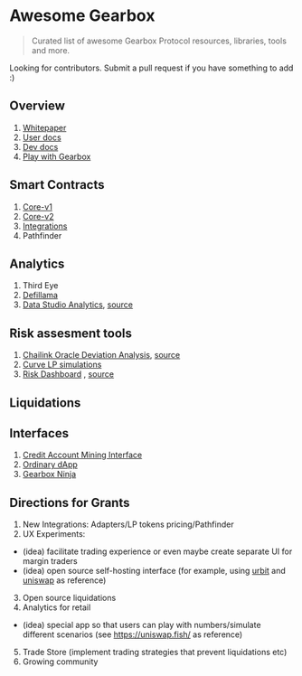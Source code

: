 # Awesome Gearbox 

> Curated list of awesome Gearbox Protocol resources, libraries, tools and more.

Looking for contributors. Submit a pull request if you have something to add :)

## Overview
1. [Whitepaper](https://docs.gearbox.finance/overview/whitepaper)
1. [User docs](https://docs.gearbox.fi/)
2. [Dev docs](https://dev.gearbox.fi/)
3. [Play with Gearbox](https://github.com/Gearbox-protocol/play-with-gearbox)

## Smart Contracts
1.  [Core-v1](https://github.com/Gearbox-protocol/gearbox-contracts/)
2.  [Core-v2](https://github.com/Gearbox-protocol/core-v2/)
3.  [Integrations](https://github.com/Gearbox-protocol/integrations-v2/)
4.  Pathfinder

## Analytics
1. Third Eye
1. [Defillama](https://defillama.com/protocol/gearbox)
1. [Data Studio Analytics](https://datastudio.google.com/u/0/reporting/a95186ae-29b4-4d72-8807-612bb5f54dd0/page/mVTiC), [source](https://github.com/Gearbox-protocol/insights/tree/main/risk)


## Risk assesment tools
1. [Chailink Oracle Deviation Analysis](https://datastudio.google.com/u/0/reporting/ce9b69b3-3d9b-4aee-bb62-7baab90a0eca/page/p_v00bc1y5qc), [source](https://github.com/Gearbox-protocol/insights/tree/main/risk)
1. [Curve LP simulations](https://github.com/Gearbox-protocol/insights/tree/main/risk/simulation)
1. [Risk Dashboard](https://gearbox.riskdao.org/#select-pool) , [source](https://github.com/Risk-DAO/risk-management-dashboards-gearbox)

## Liquidations


## Interfaces
1. [Credit Account Mining Interface](https://github.com/Gearbox-protocol/credit-account-mining)
2. [Ordinary dApp](?)
3. [Gearbox Ninja](https://github.com/l3wi/gearbox-ninja)


## Directions for Grants
1. New Integrations: Adapters/LP tokens pricing/Pathfinder
2. UX Experiments: 
  - (idea) facilitate trading experience or even maybe create separate UI for margin traders
  - (idea) open source self-hosting interface (for example, using [urbit](https://urbit.org/) and [uniswap](https://twitter.com/ajlamarc/status/1594508868427698178) as reference)
3. Open source liquidations
4. Analytics for retail
  - (idea) special app so that users can play with numbers/simulate different scenarios (see https://uniswap.fish/ as reference)
5. Trade Store (implement trading strategies that prevent liquidations etc)
6. Growing community


